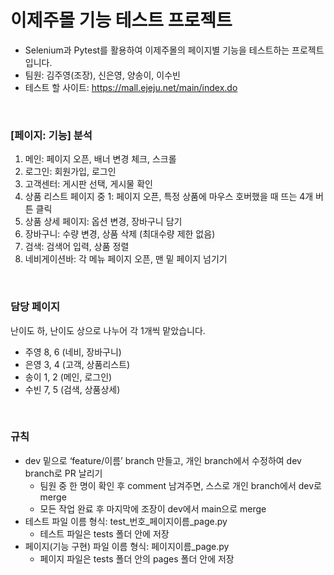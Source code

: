# 이제주몰 기능 테스트 프로젝트
- Selenium과 Pytest를 활용하여 이제주몰의 페이지별 기능을 테스트하는 프로젝트입니다.
- 팀원: 김주영(조장), 신은영, 양송이, 이수빈
- 테스트 할 사이트: <https://mall.ejeju.net/main/index.do>

<br>

### [페이지: 기능] 분석
1. 메인: 페이지 오픈, 배너 변경 체크, 스크롤
2. 로그인: 회원가입, 로그인
3. 고객센터: 게시판 선택, 게시물 확인
4. 상품 리스트 페이지 중 1: 페이지 오픈, 특정 상품에 마우스 호버했을 때 뜨는 4개 버튼 클릭
5. 상품 상세 페이지: 옵션 변경, 장바구니 담기
6. 장바구니: 수량 변경, 상품 삭제 (최대수량 제한 없음)
7. 검색: 검색어 입력, 상품 정렬
8. 네비게이션바: 각 메뉴 페이지 오픈, 맨 밑 페이지 넘기기

<br>

### 담당 페이지
난이도 하, 난이도 상으로 나누어 각 1개씩 맡았습니다.
- 주영 8, 6 (네비, 장바구니)
- 은영 3, 4 (고객, 상품리스트)
- 송이 1, 2 (메인, 로그인)
- 수빈 7, 5 (검색, 상품상세)

<br>

### 규칙
- dev 밑으로 ‘feature/이름’ branch 만들고, 개인 branch에서 수정하여 dev branch로 PR 날리기
  - 팀원 중 한 명이 확인 후 comment 남겨주면, 스스로 개인 branch에서 dev로 merge
  - 모든 작업 완료 후 마지막에 조장이 dev에서 main으로 merge
- 테스트 파일 이름 형식: test_번호_페이지이름_page.py
  - 테스트 파일은 tests 폴더 안에 저장
- 페이지(기능 구현) 파일 이름 형식: 페이지이름_page.py
  - 페이지 파일은 tests 폴더 안의 pages 폴더 안에 저장